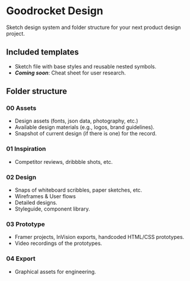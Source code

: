 # Goodrocket Design

Sketch design system and folder structure for your next product design project.

## Included templates

- Sketch file with base styles and reusable nested symbols.
- ***Coming soon***: Cheat sheet for user research.

## Folder structure

### 00 Assets

- Design assets (fonts, json data, photography, etc.)
- Available design materials (e.g., logos, brand guidelines).
- Snapshot of current design (if there is one) for the record.

### 01 Inspiration

- Competitor reviews, dribbble shots, etc.

### 02 Design

- Snaps of whiteboard scribbles, paper sketches, etc.
- Wireframes & User flows
- Detailed designs.
- Styleguide, component library.

### 03 Prototype

- Framer projects, InVision exports, handcoded HTML/CSS prototypes.
- Video recordings of the prototypes.

### 04 Export

- Graphical assets for engineering.
